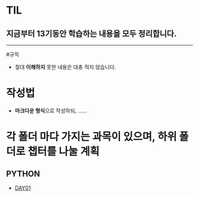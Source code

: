 # TIL
## 지금부터 13기동안 학습하는 내용을 모두 정리합니다.

---

#규칙
- 절대 **이해하지** 못한 내용은 대충 적지 않습니다.


# 작성법
- **마크다운 형식**으로 작성하되, ......

# 각 폴더 마다 가지는 과목이 있으며, 하위 폴더로 챕터를 나눌 계획 

## PYTHON 

- [DAY01](https://github.com/fs-isaac/TIL/tree/master/PYTHON)
